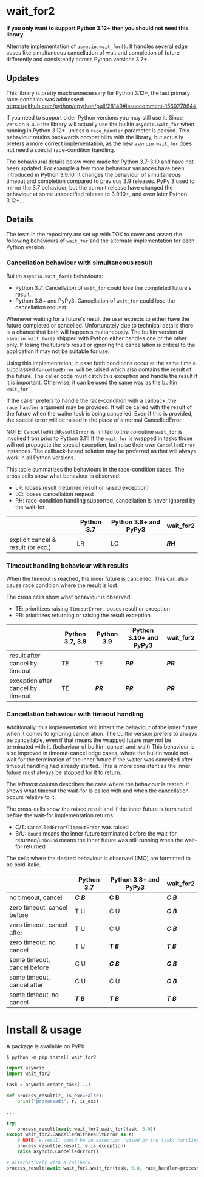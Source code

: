 # wait_for2

**If you only want to support Python 3.12+ then you should not need this library.**

Alternate implementation of `asyncio.wait_for()`. It handles several edge cases like simultaneous
cancellation of wait and completion of future differently and consistently across Python versions 3.7+.

## Updates

This library is pretty much unnecessary for Python 3.12+, the last primary race-condition was addressed: https://github.com/python/cpython/pull/28149#issuecomment-1560278644

If you need to support older Python versions you may still use it. Since version `0.4.0` the library will actually
use the builtin `asyncio.wait_for` when running in Python 3.12+, unless a `race_handler` parameter is passed. This
behaviour retains backwards compatibility with the library, but actually prefers a more correct implementation,
as the new `asyncio.wait_for` does not need a special race-condition handling.

The behavioural details below were made for Python 3.7-3.10 and have not been updated. For example a few more behaviour
variances have been introduced in Python 3.9.10. It changes the behaviour of simultaneous timeout and completion
compared to previous 3.9 releases. PyPy 3 used to mirror the 3.7 behaviour, but the current release have changed the
behaviour at some unspecified release to 3.9.10+, and even later Python 3.12+...

## Details
The tests in the repository are set up with TOX to cover and assert the following behaviours of `wait_for` and the
alternate implementation for each Python version.

### Cancellation behaviour with simultaneous result

Builtin `asyncio.wait_for()` behaviours:
  - Python 3.7:
    Cancellation of `wait_for` could lose the completed future's result.
  - Python 3.8+ and PyPy3:
    Cancellation of `wait_for` could lose the cancellation request.

Whenever waiting for a future's result the user expects to either have the future completed or cancelled.
Unfortunately due to technical details there is a chance that both will happen simultaneously. The builtin version
of `asyncio.wait_for()` shipped with Python either handles one or the other only. If losing the future's result or
ignoring the cancellation is critical to the application it may not be suitable for use.

Using this implementation, in case both conditions occur at the same time a subclassed `CancelledError` will be
raised which also contains the result of the future. The caller code must catch this exception and handle the
result if it is important. Otherwise, it can be used the same way as the builtin `wait_for`.

If the caller prefers to handle the race-condition with a callback, the `race_handler` argument may be provided.
It will be called with the result of the future when the waiter task is being cancelled. Even if this is provided,
the special error will be raised in the place of a normal CancelledError.

NOTE: `CancelledWithResultError` is limited to the coroutine `wait_for` is invoked from prior to Python 3.11!
If the `wait_for` is wrapped in tasks those will not propagate the special exception, but raise their own
`CancelledError` instances. The callback-based solution may be preferred as that will always work in all Python versions.

This table summarizes the behaviours in the race-condition cases.
The cross cells show what behaviour is observed:
- LR: looses result (returned result or raised exception)
- LC: looses cancellation request
- RH: race-condition handling supported, cancellation is never ignored by the wait-for

|                                    | Python 3.7 | Python 3.8+ and PyPy3 | wait_for2 |
|------------------------------------|------------|-----------------------|-----------|
| explicit cancel & result (or exc.) | LR         | LC                    | ***RH***  |


### Timeout handling behaviour with results

When the timeout is reached, the inner future is cancelled. This can also cause race condition where the result is lost.

The cross cells show what behaviour is observed:
- TE: prioritizes raising `TimeoutError`, looses result or exception
- PR: prioritizes returning or raising the result exception

|                                   | Python 3.7, 3.8 | Python 3.9 | Python 3.10+ and PyPy3 | wait_for2 |
|-----------------------------------|-----------------|------------|------------------------|-----------|
| result after cancel by timeout    | TE              | TE         | ***PR***               | ***PR***  |
| exception after cancel by timeout | TE              | ***PR***   | ***PR***               | ***PR***  |

### Cancellation behaviour with timeout handling

Additionally, this implementation will inherit the behaviour of the inner future when it comes to ignoring
cancellation. The builtin version prefers to always be cancellable, even if that means the wrapped future may
not be terminated with it. (behaviour of builtin _cancel_and_wait) This behaviour is also improved in
timeout-cancel edge cases, where the builtin would not wait for the termination of the inner future if the
waiter was cancelled after timeout handling had already started. This is more consistent as the inner future
must always be stopped for it to return.

The leftmost column describes the case where the behaviour is tested. It shows what timeout the wait-for is called with
and when the cancellation occurs relative to it.

The cross-cells show the raised result and if the inner future is terminated before the wait-for implementation returns:
- C/T: `CancelledError`/`TimeoutError` was raised
- B/U: `bound` means the inner future terminated before the wait-for returned/`unbound` means the inner future was still
  running when the wait-for returned

The cells where the desired behaviour is observed (IMO) are formatted to be bold-italic.

|                             | Python 3.7 | Python 3.8+ and PyPy3 | wait_for2 |
|-----------------------------|------------|-----------------------|-----------|
| no timeout, cancel          | ***C B***  | **C B**               | ***C B*** |
| zero timeout, cancel before | T U        | C U                   | ***C B*** |
| zero timeout, cancel after  | T U        | C U                   | ***C B*** |
| zero timeout, no cancel     | T U        | ***T B***             | ***T B*** |
| some timeout, cancel before | C U        | ***C B***             | ***C B*** |
| some timeout, cancel after  | C U        | C U                   | ***C B*** |
| some timeout, no cancel     | ***T B***  | ***T B***             | ***T B*** |

# Install & usage
A package is available on PyPI:

```console
$ python -m pip install wait_for2
```

```python
import asyncio
import wait_for2

task = asyncio.create_task(...)

def process_result(r, is_exc=False):
    print("processed:", r, is_exc)

...

try:
    process_result(await wait_for2.wait_for(task, 5.0))
except wait_for2.CancelledWithResultError as e:
    # NOTE: e.result could be an exception raised by the task; handling or ignoring it is up to the user code here
    process_result(e.result, e.is_exception)
    raise asyncio.CancelledError()

# alternatively with a callback:
process_result(await wait_for2.wait_for(task, 5.0, race_handler=process_result))

```
